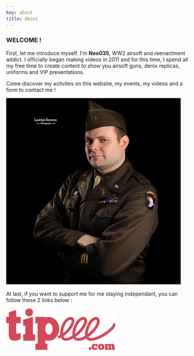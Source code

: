 ```yaml
---
key: about
title: About
---
```

### WELCOME !

First, let me introduce myself. I'm **Neo035**, WW2 airsoft and reenactment addict. I officially began making videos in 2011 and for this time, I spend all my free time to create content to show you airsoft guns, denix replicas, uniforms and VIP presentations.

Come discover my activites on this website, my events, my videos and a form to contact me !

![Photo para US](./novembre_2018_laureen_keravec-6-.jpg 'Photo para US')

At last, if you want to support me for me staying independant, you can follow these 2 links below :

<div class="row aln-center aln-middle">

<div class="col-2 col-6-mobile"

[![Tipeee](./tipeee.png "Tipeee")](https://fr.tipeee.com/neo035)

</div>

</div>